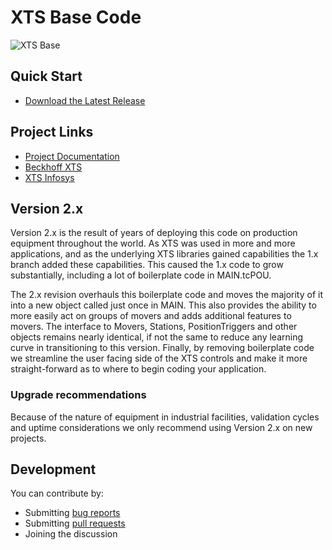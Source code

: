 
# XTS Base Code

![XTS Base](/Assets/TrackDigital.png)


## Quick Start

- [Download the Latest Release](https://github.com/Beckhoff-USA-Community/XTS_Base/releases/latest)


## Project Links

- [Project Documentation](https://beckhoff-usa-community.github.io/XTS_Base/)
- [Beckhoff XTS](https://www.beckhoff.com/en-us/products/motion/xts-linear-product-transport/)
- [XTS Infosys](https://infosys.beckhoff.com/english.php?content=../content/1033/driveinfosys/9921860875.html&id=)


## Version 2.x

Version 2.x is the result of years of deploying this code on production equipment throughout the world. As XTS was used in more and more applications, and as the underlying XTS libraries gained capabilities the 1.x branch added these capabilities. This caused the 1.x code to grow substantially, including a lot of boilerplate code in MAIN.tcPOU.

The 2.x revision overhauls this boilerplate code and moves the majority of it into a new object called just once in MAIN. This also provides the ability to more easily act on groups of movers and adds additional features to movers. The interface to Movers, Stations, PositionTriggers and other objects remains nearly identical, if not the same to reduce any learning curve in transitioning to this version. Finally, by removing boilerplate code we streamline the user facing side of the XTS controls and make it more straight-forward as to where to begin coding your application.

### Upgrade recommendations

Because of the nature of equipment in industrial facilities, validation cycles and uptime considerations we only recommend using Version 2.x on new projects.


## Development

You can contribute by:
- Submitting [bug reports](https://github.com/Beckhoff-USA-Community/XTS_Base/issues)
- Submitting [pull requests](https://github.com/Beckhoff-USA-Community/XTS_Base/pulls)
- Joining the discussion
